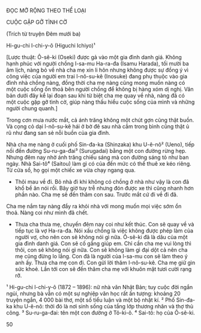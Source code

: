 ĐỌC MỞ RỘNG THEO THỂ LOẠI

CUỘC GẶP GỠ TÌNH CỜ

(Trích từ truyện Đêm mưới ba)

Hi-gu-chi I-chi-y-ô (Higuchi Ichiyo)¹

[Lược thuật: Ô-sê-ki (Oseki) được gả vào một gia đình danh giá. Không hạnh phúc với người chồng I-sa-mu Ha-ra-đa (Isamu Harada), tối mười ba âm lịch, nàng bỏ về nhà cha mẹ xin li hôn nhưng không được sự đồng ý vì công việc của người em trai I-nô-su-kê (Inosuke) đang phụ thuộc vào gia đình nhà chồng nàng, đồng thời cha mẹ nàng cũng mong muốn nàng có một cuộc sống ổn thoả bên người chồng để không bị hàng xóm dị nghị. Văn bản dưới đây kể lại đoạn sau khi từ biệt cha mẹ quay về nhà, nàng đã có một cuộc gặp gỡ tình cờ, giúp nàng thấu hiểu cuộc sống của mình và những người chung quanh.]

Trong cơn mưa nước mắt, cả ánh trăng không một chút gợn cũng thật buồn. Và cọng cỏ dại I-nô-su-kê hái ở bờ đê sau nhà cắm trong bình cũng thật ủ rũ như đang san sẻ nỗi buồn của gia đình.

Nhà cha mẹ nàng ở cuối phố Sin-đa-ka (Shinzaka) khu U-ê-nô² (Ueno), tiếp nối đến đường Su-ru-ga-đai³ (Surugadai) bằng một con đường rừng hẹp. Nhưng đêm nay nhờ ánh trăng chiếu sáng mà con đường sáng tỏ như ban ngày. Nhà Sai-tô⁴ (Saitou) làm gì có của đến mức có thể thuê xe kéo riêng. Từ cửa sổ, họ gọi một chiếc xe vừa chạy ngang qua.

- Thôi mau về đi. Bỏ nhà đi khi không có chồng ở nhà như vậy là con đã khổ bề ăn nói rồi. Bây giờ tuy trễ nhưng đón được xe thì cũng nhanh hơn phần nào. Cha mẹ sẽ đến thăm con sau. Trước mắt cứ đi về đi đã.

Cha mẹ nắm tay nàng đẩy ra khỏi nhà với mong muốn mọi việc sớm ổn thoả. Nàng coi như mình đã chết.

- Thưa cha thưa mẹ, chuyến đêm nay coi như kết thúc. Con sẽ quay về và tiếp tục là vợ Ha-ra-đa. Nói xấu chồng là việc không được phép làm của người vợ, cho nên con sẽ không nói gì nữa. Ô-sê-ki đã là dâu của một gia đình danh giá. Con sẽ cố gắng giúp em. Chỉ cần cha mẹ vui lòng thì thôi, con sẽ không nói gì nữa. Con sẽ không làm gì đại dột cả nên cha mẹ cũng đừng lo lắng. Con đã là người của I-sa-mu con sẽ làm theo ý anh ấy. Thưa cha mẹ con đi. Con gửi lời thăm I-nô-su-kê. Cha mẹ giữ gìn sức khoẻ. Lần tới con sẽ đến thăm cha mẹ với khuôn mặt tươi cười rạng rỡ.

¹ Hi-gu-chi I-chi-y-ô (1872 – 1896): nữ nhà văn Nhật Bản; tuy cuộc đời ngắn ngủi, nhưng bà vẫn có một sự nghiệp văn học rất ấn tượng: khoảng 20 truyện ngắn, 4 000 bài thơ, một số tiểu luận và một bộ nhật kí.
² Phố Sin-đa-ka khu U-ê-nô: thời đó là nơi sinh sống của tầng lớp thương nhân và thợ thủ công.
³ Su-ru-ga-đai: tên một con đường ở Tô-ki-ô.
⁴ Sai-tô: họ của Ô-sê-ki.

50